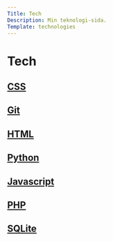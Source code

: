 ```yaml
---
Title: Tech
Description: Min teknologi-sida.
Template: technologies
---
```


Tech
==========================

<div class="small-box">
    <h2><a href="%base_url%?technology/css"> CSS</a></h2>
</div>
<div class="small-box">
    <h2><a href="%base_url%?technology/git"> Git</a></h2>
</div>
<div class="small-box">
    <h2><a href="%base_url%?technology/html"> HTML</a></h2>
</div>
<div class="big-box">
    <h2><a href="%base_url%?technology/python"> Python</a></h2>
</div>
<div class="small-box">
    <h2><a href="%base_url%?technology/javascript"> Javascript</a></h2>
</div>
<div class="medium-box">
    <h2><a href="%base_url%?technology/php"> PHP</a></h2>
</div>
<div class="big-box">
    <h2><a href="%base_url%?technology/sqlite"> SQLite</a></h2>
</div>
